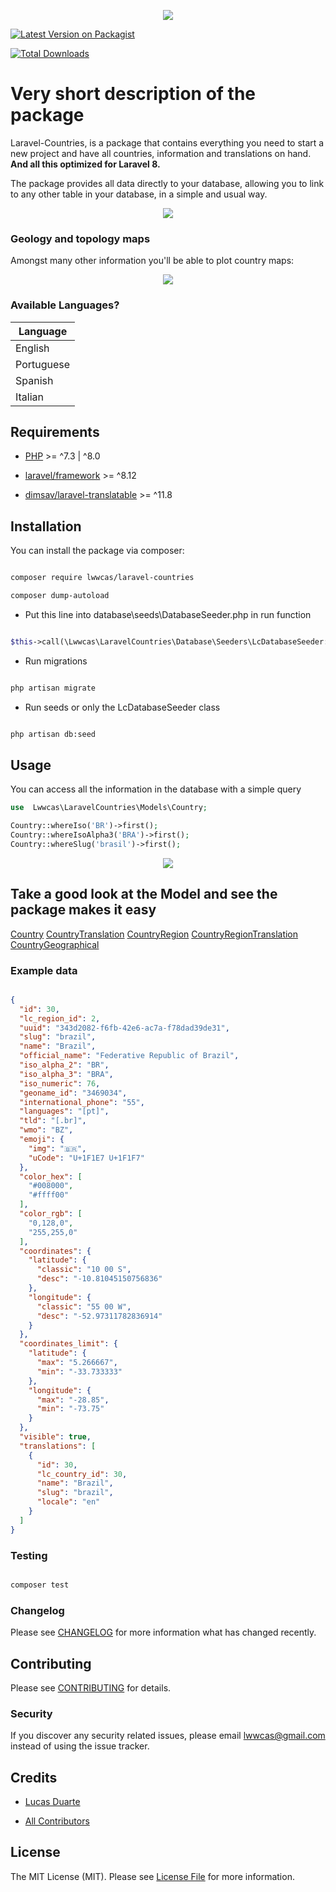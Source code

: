 <p  align="center">
<img  src="https://raw.githubusercontent.com/lwwcas/laravel-countries/master/assets/map.jpg" />
</p>

[![Latest Version on Packagist](https://img.shields.io/packagist/v/lwwcas/laravel-countries.svg?style=flat-square)](https://packagist.org/packages/lwwcas/laravel-countries)

[![Total Downloads](https://img.shields.io/packagist/dt/lwwcas/laravel-countries.svg?style=flat-square)](https://packagist.org/packages/lwwcas/laravel-countries)

# Very short description of the package

Laravel-Countries, is a package that contains everything you need to start a new project and have all countries, information and translations on hand.
**And all this optimized for Laravel 8.**

The package provides all data directly to your database, allowing you to link to any other table in your database, in a simple and usual way.

<p  align="center">
<img  src="https://raw.githubusercontent.com/lwwcas/laravel-countries/master/assets/EER-countries.png" />
</p>

### Geology and topology maps

Amongst many other information you'll be able to plot country maps:

<p  align="center">
<img  src="https://raw.githubusercontent.com/lwwcas/laravel-countries/master/assets/brazil-map.png" />
</p>

### Available Languages?
| Language |
------------------|
| English |
| Portuguese |
| Spanish |
| Italian |



## Requirements

- [PHP](https://github.com/php) >= ^7.3 | ^8.0

- [laravel/framework](https://github.com/laravel/framework) >= ^8.12

- [dimsav/laravel-translatable](https://github.com/Astrotomic/laravel-translatable) >= ^11.8



## Installation



You can install the package via composer:



```bash

composer require lwwcas/laravel-countries

composer dump-autoload

```



- Put this line into database\seeds\DatabaseSeeder.php in run function

```php

$this->call(\Lwwcas\LaravelCountries\Database\Seeders\LcDatabaseSeeder::class);

```



- Run migrations

```bash

php artisan migrate

```

- Run seeds or only the LcDatabaseSeeder class

```bash

php artisan db:seed

```


## Usage
  You can access all the information in the database with a simple query

```  php
use  Lwwcas\LaravelCountries\Models\Country;

Country::whereIso('BR')->first();
Country::whereIsoAlpha3('BRA')->first();
Country::whereSlug('brasil')->first();
```

<p  align="center">
<img  src="https://raw.githubusercontent.com/lwwcas/laravel-countries/master/assets/country-model.png" />
</p>

## Take a good look at the Model and see the package makes it easy

[Country](https://github.com/lwwcas/laravel-countries/blob/master/src/models/Country.php)
[CountryTranslation](https://github.com/lwwcas/laravel-countries/blob/master/src/models/CountryTranslation.php)
[CountryRegion](https://github.com/lwwcas/laravel-countries/blob/master/src/models/CountryRegion.php)
[CountryRegionTranslation](https://github.com/lwwcas/laravel-countries/blob/master/src/models/CountryRegionTranslation.php)
[CountryGeographical](https://github.com/lwwcas/laravel-countries/blob/master/src/models/CountryGeographical.php)


### Example data

```  json

{
  "id": 30,
  "lc_region_id": 2,
  "uuid": "343d2082-f6fb-42e6-ac7a-f78dad39de31",
  "slug": "brazil",
  "name": "Brazil",
  "official_name": "Federative Republic of Brazil",
  "iso_alpha_2": "BR",
  "iso_alpha_3": "BRA",
  "iso_numeric": 76,
  "geoname_id": "3469034",
  "international_phone": "55",
  "languages": "[pt]",
  "tld": "[.br]",
  "wmo": "BZ",
  "emoji": {
    "img": "🇧🇷",
    "uCode": "U+1F1E7 U+1F1F7"
  },
  "color_hex": [
    "#008000",
    "#ffff00"
  ],
  "color_rgb": [
    "0,128,0",
    "255,255,0"
  ],
  "coordinates": {
    "latitude": {
      "classic": "10 00 S",
      "desc": "-10.81045150756836"
    },
    "longitude": {
      "classic": "55 00 W",
      "desc": "-52.97311782836914"
    }
  },
  "coordinates_limit": {
    "latitude": {
      "max": "5.266667",
      "min": "-33.733333"
    },
    "longitude": {
      "max": "-28.85",
      "min": "-73.75"
    }
  },
  "visible": true,
  "translations": [
    {
      "id": 30,
      "lc_country_id": 30,
      "name": "Brazil",
      "slug": "brazil",
      "locale": "en"
    }
  ]
}
```



### Testing



```  bash

composer test

```



### Changelog



Please see [CHANGELOG](CHANGELOG.md) for more information what has changed recently.



## Contributing



Please see [CONTRIBUTING](CONTRIBUTING.md) for details.



### Security



If you discover any security related issues, please email lwwcas@gmail.com instead of using the issue tracker.



## Credits



- [Lucas Duarte](https://github.com/lwwcas)

- [All Contributors](../../contributors)



## License



The MIT License (MIT). Please see [License File](LICENSE.md) for more information.
